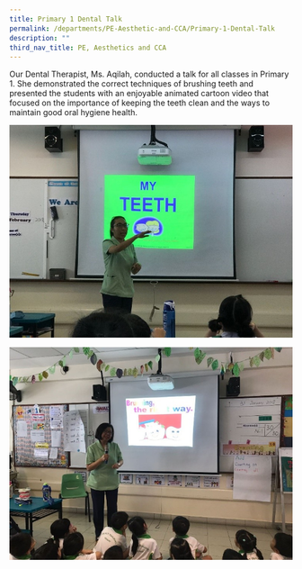 ```yaml
---
title: Primary 1 Dental Talk
permalink: /departments/PE-Aesthetic-and-CCA/Primary-1-Dental-Talk
description: ""
third_nav_title: PE, Aesthetics and CCA
---
```



Our Dental Therapist, Ms. Aqilah, conducted a talk for all classes in Primary 1. She demonstrated the correct techniques of brushing teeth and presented the students with an enjoyable animated cartoon video that focused on the importance of keeping the teeth clean and the ways to maintain good oral hygiene health.

![](/images/DT_1.jpg)

![](/images/DT_3.jpg)